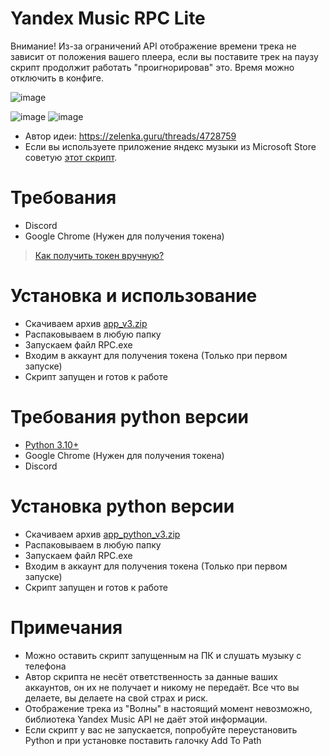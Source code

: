 # Yandex Music RPC Lite
Внимание! Из-за ограничений API отображение времени трека не зависит от положения вашего плеера, если вы поставите трек на паузу скрипт продолжит работать "проигнорировав" это. Время можно отключить в конфиге.

![image](https://cdn.discordapp.com/attachments/1117022431748554782/1117050058790146088/image.png)

![image](https://media.discordapp.net/attachments/1117022431748554782/1117042838404862012/image.png)
![image](https://media.discordapp.net/attachments/1117022431748554782/1117042482841141258/image.png)

- Автор идеи: https://zelenka.guru/threads/4728759
- Если вы используете приложение яндекс музыки из Microsoft Store советую [этот скрипт](https://github.com/KycTik31/YMD-plus/). 

# Требования
- Discord
- Google Chrome (Нужен для получения токена)
> [Как получить токен вручную?](https://yandex-music.readthedocs.io/en/main/token.html)
# Установка и использование
- Скачиваем архив [app_v3.zip](https://github.com/Soto4ka37/Yandex-Music-RPC-Lite/releases/download/v3/app_v3.zip)
- Распаковываем в любую папку
- Запускаем файл RPC.exe
- Входим в аккаунт для получения токена (Только при первом запуске)
- Скрипт запущен и готов к работе

# Требования python версии
- [Python 3.10+](https://www.python.org/downloads/)
- Google Chrome (Нужен для получения токена)
- Discord
# Установка python версии
- Скачиваем архив [app_python_v3.zip](https://github.com/Soto4ka37/Yandex-Music-RPC-Lite/releases/download/v3/app_python_v3.rar)
- Распаковываем в любую папку
- Запускаем файл RPC.exe
- Входим в аккаунт для получения токена (Только при первом запуске)
- Скрипт запущен и готов к работе

# Примечания
- Можно оставить скрипт запущенным на ПК и слушать музыку с телефона
- Автор скрипта не несёт ответственность за данные ваших аккаунтов, он их не получает и никому не передаёт. Все что вы делаете, вы делаете на свой страх и риск.
- Отображение трека из "Волны" в настоящий момент невозможно, библиотека Yandex Music API не даёт этой информации.
- Если скрипт у вас не запускается, попробуйте переустановить Python и при установке поставить галочку Add To Path 

